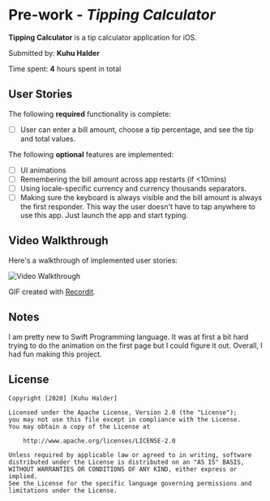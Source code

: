 # Pre-work - *Tipping Calculator*

**Tipping Calculator** is a tip calculator application for iOS.

Submitted by: **Kuhu Halder**

Time spent: **4** hours spent in total

## User Stories

The following **required** functionality is complete:

* [ ] User can enter a bill amount, choose a tip percentage, and see the tip and total values.

The following **optional** features are implemented:
* [ ] UI animations
* [ ] Remembering the bill amount across app restarts (if <10mins)
* [ ] Using locale-specific currency and currency thousands separators.
* [ ] Making sure the keyboard is always visible and the bill amount is always the first responder. This way the user doesn't have to tap anywhere to use this app. Just launch the app and start typing.

## Video Walkthrough 

Here's a walkthrough of implemented user stories:

<img src='http://g.recordit.co/GrSOMyzHF1.gif' title='Video Walkthrough' width='' alt='Video Walkthrough' />

GIF created with [Recordit](https://recordit.co/).

## Notes

I am pretty new to Swift Programming language. It was at first a bit hard trying to do the animation on the first page but I could figure it out. Overall, I had fun making this project. 

## License

    Copyright [2020] [Kuhu Halder]

    Licensed under the Apache License, Version 2.0 (the "License");
    you may not use this file except in compliance with the License.
    You may obtain a copy of the License at

        http://www.apache.org/licenses/LICENSE-2.0

    Unless required by applicable law or agreed to in writing, software
    distributed under the License is distributed on an "AS IS" BASIS,
    WITHOUT WARRANTIES OR CONDITIONS OF ANY KIND, either express or implied.
    See the License for the specific language governing permissions and
    limitations under the License.

